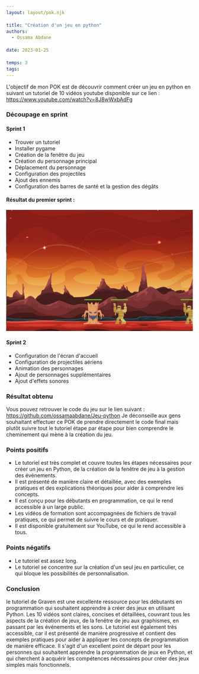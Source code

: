 ```yaml
---
layout: layout/pok.njk

title: "Création d'un jeu en python"
authors:
  - Ossama Abdane

date: 2023-01-25

temps: 3
tags:
---
```


<!-- Début Résumé -->
L'objectif de mon POK est de découvrir comment créer un jeu en python en suivant un tutoriel de 10 vidéos youtube disponible sur ce lien : https://www.youtube.com/watch?v=8J8wWxbAdFg 
<!-- fin résumé -->


### Découpage en sprint 

#### Sprint 1
* Trouver un tutoriel 
* Installer pygame 
* Création de la fenêtre du jeu
* Création du personnage principal
* Déplacement du personnage 
* Configuration des projectiles 
* Ajout des ennemis 
* Configuration des barres de santé et la gestion des dégâts 

#### Résultat du premier sprint : 

![Optional Text](./Image.png)


#### Sprint 2

* Configuration de l'écran d'accueil 
* Configuration de projectiles aériens 
* Animation des personnages
* Ajout de personnages supplémentaires 
* Ajout d'effets sonores 


### Résultat obtenu 

Vous pouvez retrouver le code du jeu sur le lien suivant : https://github.com/ossamaabdane/Jeu-python 
Je déconseille aux gens souhaitant effectuer ce POK de prendre directement le code final mais plutôt suivre tout le tutoriel étape par étape pour bien comprendre le cheminement qui mène à la création du jeu. 

### Points positifs

* Le tutoriel est très complet et couvre toutes les étapes nécessaires pour créer un jeu en Python, de la création de la fenêtre de jeu à la gestion des événements.
* Il est présenté de manière claire et détaillée, avec des exemples pratiques et des explications théoriques pour aider à comprendre les concepts.
* Il est conçu pour les débutants en programmation, ce qui le rend accessible à un large public.
* Les vidéos de formation sont accompagnées de fichiers de travail pratiques, ce qui permet de suivre le cours et de pratiquer.
* Il est disponible gratuitement sur YouTube, ce qui le rend accessible à tous.

### Points négatifs

* Le tutoriel est assez long.
* Le tutoriel se concentre sur la création d'un seul jeu en particulier, ce qui bloque les possibilités de personnalisation.

### Conclusion 

le tutoriel de Graven est une excellente ressource pour les débutants en programmation qui souhaitent apprendre à créer des jeux en utilisant Python. Les 10 vidéos sont claires, concises et détaillées, couvrant tous les aspects de la création de jeux, de la fenêtre de jeu aux graphismes, en passant par les événements et les sons.
Le tutoriel est également très accessible, car il est présenté de manière progressive et contient des exemples pratiques pour aider à appliquer les concepts de programmation de manière efficace.
Il s'agit d'un excellent point de départ pour les personnes qui souhaitent apprendre la programmation de jeux en Python, et qui cherchent à acquérir les compétences nécessaires pour créer des jeux simples mais fonctionnels.


